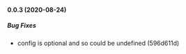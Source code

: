 #### 0.0.3 (2020-08-24)

##### Bug Fixes

*  config is optional and so could be undefined (596d611d)

